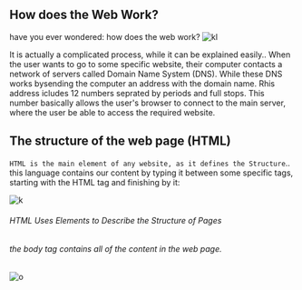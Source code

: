  ## How does the Web Work?
have you ever wondered: how does the web work?
![kl](https://www.immuniweb.com/images/blog/web-security-mistakes-cost-millions-dollars.jpg)

It is actually a complicated process, while it can be explained easily..
When the user wants to go to some specific website, their computer contacts a
network of servers called Domain Name System (DNS). While these DNS works bysending the computer an address with the domain name. Rhis address icludes 12 numbers seprated by periods and full stops. This number basically allows the user's browser to connect to the main server, where the user be able to access the required website.

## The structure of the web page (HTML)
`HTML is the main element of any website, as it defines the Structure`..
this language contains our content by typing it between some specific tags, starting with the HTML tag and finishing by it:

![k](https://miro.medium.com/max/498/1*5gJzummAqpBDGATo0fjU6Q.jpeg)

###### HTML Uses Elements to Describe the Structure of Pages
###### the body tag contains all of the content in the web page.

![o](https://www.webdevelopersnotes.com/wp-content/uploads/the-body-tag-attributes.png)


